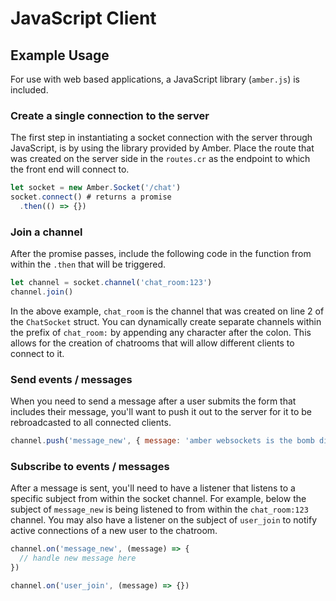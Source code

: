 # JavaScript Client

## Example Usage

For use with web based applications, a JavaScript library \(`amber.js`\) is included.

### Create a single connection to the server

The first step in instantiating a socket connection with the server through JavaScript, is by using the library 
provided by Amber. Place the route that was created on the server side in the `routes.cr` as the endpoint to which
the front end will connect to.

```javascript
let socket = new Amber.Socket('/chat')
socket.connect() # returns a promise
  .then(() => {})
```

### Join a channel

After the promise passes, include the following code in the function from within the `.then` that will be triggered.

```javascript
let channel = socket.channel('chat_room:123')
channel.join()
```

In the above example, `chat_room` is the channel that was created on line 2 of the `ChatSocket` struct. You can dynamically
create separate channels within the prefix of `chat_room:` by appending any character after the colon. This allows for the 
creation of chatrooms that will allow different clients to connect to it.

### Send events / messages

When you need to send a message after a user submits the form that includes their message, you'll want to push it 
out to the server for it to be rebroadcasted to all connected clients.

```javascript
channel.push('message_new', { message: 'amber websockets is the bomb diggity!' })
```

### Subscribe to events / messages

After a message is sent, you'll need to have a listener that listens to a specific subject from within the socket channel.
For example, below the subject of `message_new` is being listened to from within the `chat_room:123` channel. You may also 
have a listener on the subject of `user_join` to notify active connections of a new user to the chatroom.

```javascript
channel.on('message_new', (message) => {
  // handle new message here
})

channel.on('user_join', (message) => {})
```

